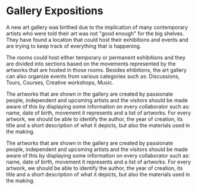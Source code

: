 # Gallery Expositions

A new art gallery was birthed due to the implication of many contemporary artists who were told their art was not "good enough" for the big shelves. They have found a location that could host their exhibitions and events and are trying to keep track of everything that is happening.

The rooms could host either temporary or permanent exhibitions and they are divided into sections based on the movements represented by the artworks that are hosted in those rooms. Besides ehibitions, the art gallery can also organize events from various categories such as: Discussions, Tours, Courses, Creative workshops, Music.


The artworks that are shown in the gallery are created by passionate people, independent and upcoming artists and the visitors should be made aware of this by displaying some information on every collaborator such as: name, date of birth, movement it represents and a list of artworks. For every artwork, we should be able to identify the author, the year of creation, its title and a short description of what it depicts, but also the materials used in the making.

The artworks that are shown in the gallery are created by passionate people, independent and upcoming artists and the visitors should be made aware of this by displaying some information on every collaborator such as: name, date of birth, movement it represents and a list of artworks.
For  every artwork, we should be able to identify the author, the year of creation, its title and a short description of what it depicts, but also the materials used in the making.
